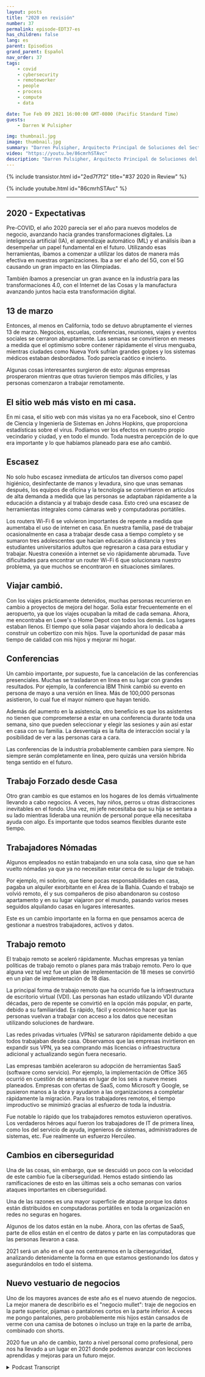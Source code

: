 ```yaml
---
layout: posts
title: "2020 en revisión"
number: 37
permalink: episode-EDT37-es
has_children: false
lang: es
parent: Episodios
grand_parent: Español
nav_order: 37
tags:
    - covid
    - cybersecurity
    - remoteworker
    - people
    - process
    - compute
    - data

date: Tue Feb 09 2021 16:00:00 GMT-0800 (Pacific Standard Time)
guests:
    - Darren W Pulsipher

img: thumbnail.jpg
image: thumbnail.jpg
summary: "Darren Pulsipher, Arquitecto Principal de Soluciones del Sector Público en Intel, reflexiona sobre la interrupción, los cambios y los ajustes que la pandemia de COVID-19 trajo en 2020."
video: "https://youtu.be/86cmrhSTAvc"
description: "Darren Pulsipher, Arquitecto Principal de Soluciones del Sector Público en Intel, reflexiona sobre la interrupción, los cambios y los ajustes que la pandemia de COVID-19 trajo en 2020."
---
```


<div>
{% include transistor.html id="2ed7f7f2" title="#37 2020 in Review" %}

{% include youtube.html id="86cmrhSTAvc" %}
</div>

---

## 2020 - Expectativas

Pre-COVID, el año 2020 parecía ser el año para nuevos modelos de negocio, avanzando hacia grandes transformaciones digitales. La inteligencia artificial (IA), el aprendizaje automático (ML) y el análisis iban a desempeñar un papel fundamental en el futuro. Utilizando esas herramientas, íbamos a comenzar a utilizar los datos de manera más efectiva en nuestras organizaciones. Iba a ser el año del 5G, con el 5G causando un gran impacto en las Olimpiadas.

También íbamos a presenciar un gran avance en la industria para las transformaciones 4.0, con el Internet de las Cosas y la manufactura avanzando juntos hacia esta transformación digital.

## 13 de marzo

Entonces, al menos en California, todo se detuvo abruptamente el viernes 13 de marzo. Negocios, escuelas, conferencias, reuniones, viajes y eventos sociales se cerraron abruptamente. Las semanas se convirtieron en meses a medida que el optimismo sobre contener rápidamente el virus menguaba, mientras ciudades como Nueva York sufrían grandes golpes y los sistemas médicos estaban desbordados. Todo parecía caótico e incierto.

Algunas cosas interesantes surgieron de esto: algunas empresas prosperaron mientras que otras tuvieron tiempos más difíciles, y las personas comenzaron a trabajar remotamente.

## El sitio web más visto en mi casa.

En mi casa, el sitio web con más visitas ya no era Facebook, sino el Centro de Ciencia y Ingeniería de Sistemas en Johns Hopkins, que proporciona estadísticas sobre el virus. Podíamos ver los efectos en nuestro propio vecindario y ciudad, y en todo el mundo. Toda nuestra percepción de lo que era importante y lo que habíamos planeado para ese año cambió.

## Escasez

No solo hubo escasez inmediata de artículos tan diversos como papel higiénico, desinfectante de manos y levadura, sino que unas semanas después, los equipos de oficina y la tecnología se convirtieron en artículos de alta demanda a medida que las personas se adaptaban rápidamente a la educación a distancia y al trabajo desde casa. Esto creó una escasez de herramientas integrales como cámaras web y computadoras portátiles.

Los routers Wi-Fi 6 se volvieron importantes de repente a medida que aumentaba el uso de internet en casa. En nuestra familia, pasé de trabajar ocasionalmente en casa a trabajar desde casa a tiempo completo y se sumaron tres adolescentes que hacían educación a distancia y tres estudiantes universitarios adultos que regresaron a casa para estudiar y trabajar. Nuestra conexión a internet se vio rápidamente abrumada. Tuve dificultades para encontrar un router Wi-Fi 6 que solucionara nuestro problema, ya que muchos se encontraron en situaciones similares.

## Viajar cambió.

Con los viajes prácticamente detenidos, muchas personas recurrieron en cambio a proyectos de mejora del hogar. Solía estar frecuentemente en el aeropuerto, ya que los viajes ocupaban la mitad de cada semana. Ahora, me encontraba en Lowe's o Home Depot con todos los demás. Los lugares estaban llenos. El tiempo que solía pasar viajando ahora lo dedicaba a construir un cobertizo con mis hijos. Tuve la oportunidad de pasar más tiempo de calidad con mis hijos y mejorar mi hogar.

## Conferencias

Un cambio importante, por supuesto, fue la cancelación de las conferencias presenciales. Muchas se trasladaron en línea en su lugar con grandes resultados. Por ejemplo, la conferencia IBM Think cambió su evento en persona de mayo a una versión en línea. Más de 100,000 personas asistieron, lo cual fue el mayor número que hayan tenido.

Además del aumento en la asistencia, otro beneficio es que los asistentes no tienen que comprometerse a estar en una conferencia durante toda una semana, sino que pueden seleccionar y elegir las sesiones y aún así estar en casa con su familia. La desventaja es la falta de interacción social y la posibilidad de ver a las personas cara a cara.

Las conferencias de la industria probablemente cambien para siempre. No siempre serán completamente en línea, pero quizás una versión híbrida tenga sentido en el futuro.

## Trabajo Forzado desde Casa

Otro gran cambio es que estamos en los hogares de los demás virtualmente llevando a cabo negocios. A veces, hay niños, perros u otras distracciones inevitables en el fondo. Una vez, mi jefe necesitaba que su hija se sentara a su lado mientras lideraba una reunión de personal porque ella necesitaba ayuda con algo. Es importante que todos seamos flexibles durante este tiempo.

## Trabajadores Nómadas

Algunos empleados no están trabajando en una sola casa, sino que se han vuelto nómadas ya que ya no necesitan estar cerca de su lugar de trabajo.

Por ejemplo, mi sobrino, que tiene pocas responsabilidades en casa, pagaba un alquiler exorbitante en el Área de la Bahía. Cuando el trabajo se volvió remoto, él y sus compañeros de piso abandonaron su costoso apartamento y en su lugar viajaron por el mundo, pasando varios meses seguidos alquilando casas en lugares interesantes.

Este es un cambio importante en la forma en que pensamos acerca de gestionar a nuestros trabajadores, activos y datos.

## Trabajo remoto

El trabajo remoto se aceleró rápidamente. Muchas empresas ya tenían políticas de trabajo remoto o planes para más trabajo remoto. Pero lo que alguna vez tal vez fue un plan de implementación de 18 meses se convirtió en un plan de implementación de 18 días.

La principal forma de trabajo remoto que ha ocurrido fue la infraestructura de escritorio virtual (VDI). Las personas han estado utilizando VDI durante décadas, pero de repente se convirtió en la opción más popular, en parte, debido a su familiaridad. Es rápido, fácil y económico hacer que las personas vuelvan a trabajar con acceso a los datos que necesitan utilizando soluciones de hardware.

Las redes privadas virtuales (VPNs) se saturaron rápidamente debido a que todos trabajaban desde casa. Observamos que las empresas invirtieron en expandir sus VPN, ya sea comprando más licencias o infraestructura adicional y actualizando según fuera necesario.

Las empresas también aceleraron su adopción de herramientas SaaS (software como servicio). Por ejemplo, la implementación de Office 365 ocurrió en cuestión de semanas en lugar de los seis a nueve meses planeados. Empresas con ofertas de SaaS, como Microsoft y Google, se pusieron manos a la obra y ayudaron a las organizaciones a completar rápidamente la migración. Para los trabajadores remotos, el tiempo improductivo se minimizó gracias al esfuerzo de toda la industria.

Fue notable lo rápido que los trabajadores remotos estuvieron operativos. Los verdaderos héroes aquí fueron los trabajadores de IT de primera línea, como los del servicio de ayuda, ingenieros de sistemas, administradores de sistemas, etc. Fue realmente un esfuerzo Hercúleo.

## Cambios en ciberseguridad

Una de las cosas, sin embargo, que se descuidó un poco con la velocidad de este cambio fue la ciberseguridad. Hemos estado sintiendo las ramificaciones de esto en las últimas seis a ocho semanas con varios ataques importantes en ciberseguridad.

Una de las razones es una mayor superficie de ataque porque los datos están distribuidos en computadoras portátiles en toda la organización en redes no seguras en hogares.

Algunos de los datos están en la nube. Ahora, con las ofertas de SaaS, parte de ellos están en el centro de datos y parte en las computadoras que las personas llevaron a casa.

2021 será un año en el que nos centraremos en la ciberseguridad, analizando detenidamente la forma en que estamos gestionando los datos y asegurándolos en todo el sistema.

## Nuevo vestuario de negocios

Uno de los mayores avances de este año es el nuevo atuendo de negocios. La mejor manera de describirlo es el "negocio mullet": traje de negocios en la parte superior, pijamas o pantalones cortos en la parte inferior. A veces me pongo pantalones, pero probablemente mis hijos están cansados de verme con una camisa de botones o incluso un traje en la parte de arriba, combinado con shorts.

2020 fue un año de cambio, tanto a nivel personal como profesional, pero nos ha llevado a un lugar en 2021 donde podemos avanzar con lecciones aprendidas y mejoras para un futuro mejor.



<details>
<summary> Podcast Transcript </summary>

<p></p>

</details>
